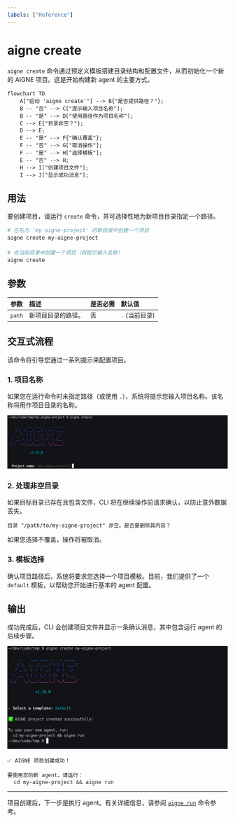 ```yaml
---
labels: ["Reference"]
---
```


# aigne create

`aigne create` 命令通过预定义模板搭建目录结构和配置文件，从而初始化一个新的 AIGNE 项目。这是开始构建新 agent 的主要方式。

```mermaid
flowchart TD
    A["启动 'aigne create'"] --> B{"是否提供路径？"};
    B -- "否" --> C["提示输入项目名称"];
    B -- "是" --> D["使用路径作为项目名称"];
    C --> E{"目录非空？"};
    D --> E;
    E -- "是" --> F{"确认覆盖"};
    F -- "否" --> G["取消操作"];
    F -- "是" --> H["选择模板"];
    E -- "否" --> H;
    H --> I["创建项目文件"];
    I --> J["显示成功消息"];
```

## 用法

要创建项目，请运行 `create` 命令，并可选择性地为新项目目录指定一个路径。

```bash
# 在名为 'my-aigne-project' 的新目录中创建一个项目
aigne create my-aigne-project

# 在当前目录中创建一个项目（将提示输入名称）
aigne create
```

## 参数

| 参数 | 描述 | 是否必需 | 默认值 |
| :------- | :---------------------------------------- | :------- | :---------------------- |
| `path`   | 新项目目录的路径。    | 否       | `.` (当前目录) |

## 交互式流程

该命令将引导您通过一系列提示来配置项目。

### 1. 项目名称

如果您在运行命令时未指定路径（或使用 `.`），系统将提示您输入项目名称。该名称将用作项目目录的名称。

![项目名称的交互式提示](../assets/create/create-project-interactive-project-name-prompt.png)

### 2. 处理非空目录

如果目标目录已存在且包含文件，CLI 将在继续操作前请求确认，以防止意外数据丢失。

```text
目录 "/path/to/my-aigne-project" 非空。是否要删除其内容？
```

如果您选择不覆盖，操作将被取消。

### 3. 模板选择

确认项目路径后，系统将要求您选择一个项目模板。目前，我们提供了一个 `default` 模板，以帮助您开始进行基本的 agent 配置。

## 输出

成功完成后，CLI 会创建项目文件并显示一条确认消息，其中包含运行 agent 的后续步骤。

![项目创建成功的消息](../assets/create/create-project-using-default-template-success-message.png)

```text
✅ AIGNE 项目创建成功！

要使用您的新 agent，请运行：
  cd my-aigne-project && aigne run
```

---

项目创建后，下一步是执行 agent。有关详细信息，请参阅 [`aigne run`](./command-reference-run.md) 命令参考。